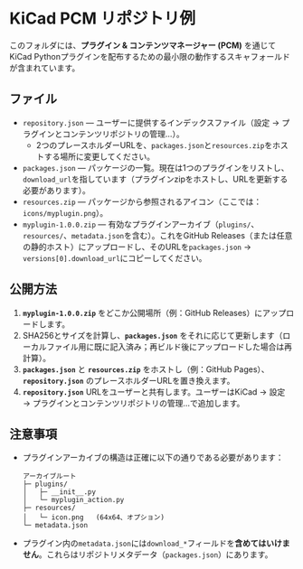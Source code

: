 # KiCad PCM リポジトリ例

このフォルダには、**プラグイン & コンテンツマネージャー (PCM)** を通じてKiCad Pythonプラグインを配布するための最小限の動作するスキャフォールドが含まれています。

## ファイル

- `repository.json` — ユーザーに提供するインデックスファイル（設定 → プラグインとコンテンツリポジトリの管理…）。
  - 2つのプレースホルダーURLを、`packages.json`と`resources.zip`をホストする場所に変更してください。
- `packages.json` — パッケージの一覧。現在は1つのプラグインをリストし、`download_url`を指しています（プラグインzipをホストし、URLを更新する必要があります）。
- `resources.zip` — パッケージから参照されるアイコン（ここでは：`icons/myplugin.png`）。
- `myplugin-1.0.0.zip` — 有効なプラグインアーカイブ（`plugins/`、`resources/`、`metadata.json`を含む）。これをGitHub Releases（または任意の静的ホスト）にアップロードし、そのURLを`packages.json` → `versions[0].download_url`にコピーしてください。

## 公開方法

1. **`myplugin-1.0.0.zip`** をどこか公開場所（例：GitHub Releases）にアップロードします。
2. SHA256とサイズを計算し、**`packages.json`** をそれに応じて更新します（ローカルファイル用に既に記入済み；再ビルド後にアップロードした場合は再計算）。
3. **`packages.json`** と **`resources.zip`** をホストし（例：GitHub Pages）、**`repository.json`** のプレースホルダーURLを置き換えます。
4. **`repository.json`** URLをユーザーと共有します。ユーザーはKiCad → 設定 → プラグインとコンテンツリポジトリの管理…で追加します。

## 注意事項

- プラグインアーカイブの構造は正確に以下の通りである必要があります：
  ```
  アーカイブルート
  ├─ plugins/
  │   ├─ __init__.py
  │   └─ myplugin_action.py
  ├─ resources/
  │   └─ icon.png   (64x64、オプション)
  └─ metadata.json
  ```
- プラグイン内の`metadata.json`には`download_*`フィールドを**含めてはいけません**。これらはリポジトリメタデータ（`packages.json`）にあります。

